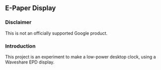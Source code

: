 ## E-Paper Display

### Disclaimer

This is not an officially supported Google product.

### Introduction

This project is an experiment to make a low-power desktop clock, using a Waveshare EPD display.
